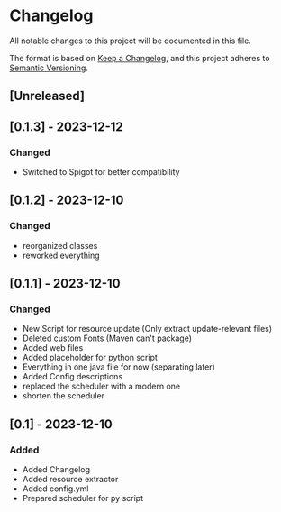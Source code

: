 # Changelog

All notable changes to this project will be documented in this file.

The format is based on [Keep a Changelog](https://keepachangelog.com/en/1.0.0/),
and this project adheres to [Semantic Versioning](https://semver.org/spec/v2.0.0.html).

## [Unreleased]

## [0.1.3] - 2023-12-12

### Changed

- Switched to Spigot for better compatibility

## [0.1.2] - 2023-12-10

### Changed

- reorganized classes
- reworked everything

## [0.1.1] - 2023-12-10


### Changed

- New Script for resource update (Only extract update-relevant files)
- Deleted custom Fonts (Maven can't package)
- Added web files
- Added placeholder for python script
- Everything in one java file for now (separating later)
- Added Config descriptions
- replaced the scheduler with a modern one
- shorten the scheduler


## [0.1] - 2023-12-10

### Added

- Added Changelog
- Added resource extractor
- Added config.yml
- Prepared scheduler for py script
